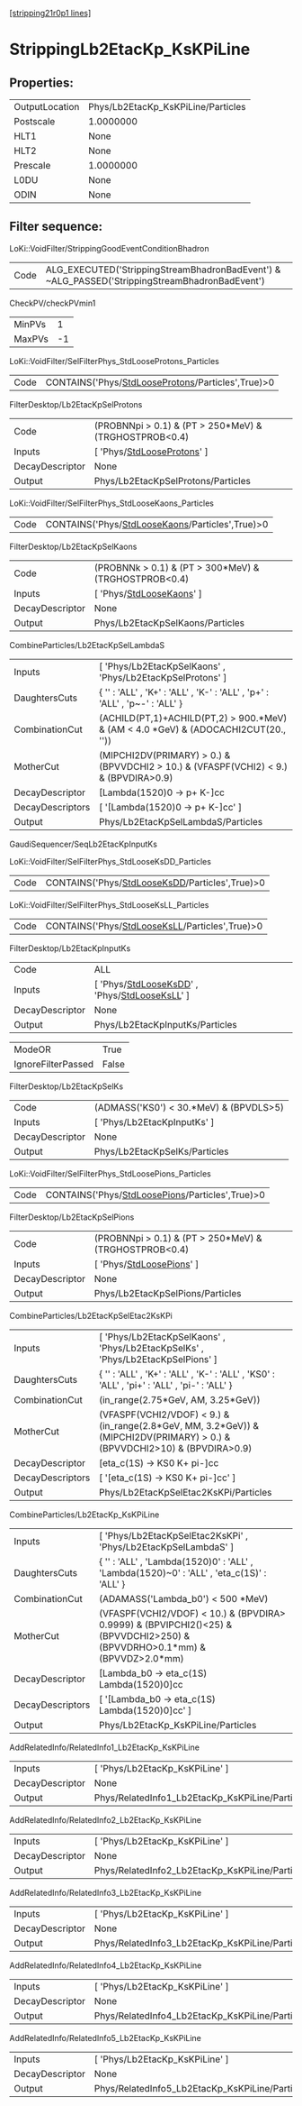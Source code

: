[[stripping21r0p1 lines]](./stripping21r0p1-index)

# StrippingLb2EtacKp_KsKPiLine

## Properties:

|                |                                    |
|----------------|------------------------------------|
| OutputLocation | Phys/Lb2EtacKp_KsKPiLine/Particles |
| Postscale      | 1.0000000                          |
| HLT1           | None                               |
| HLT2           | None                               |
| Prescale       | 1.0000000                          |
| L0DU           | None                               |
| ODIN           | None                               |

## Filter sequence:

LoKi::VoidFilter/StrippingGoodEventConditionBhadron

|      |                                                                                                |
|------|------------------------------------------------------------------------------------------------|
| Code | ALG_EXECUTED('StrippingStreamBhadronBadEvent') & ~ALG_PASSED('StrippingStreamBhadronBadEvent') |

CheckPV/checkPVmin1

|        |     |
|--------|-----|
| MinPVs | 1   |
| MaxPVs | -1  |

LoKi::VoidFilter/SelFilterPhys_StdLooseProtons_Particles

|      |                                                                                                         |
|------|---------------------------------------------------------------------------------------------------------|
| Code | CONTAINS('Phys/[StdLooseProtons](./stripping21r0p1-commonparticles-stdlooseprotons)/Particles',True)\>0 |

FilterDesktop/Lb2EtacKpSelProtons

|                 |                                                                                   |
|-----------------|-----------------------------------------------------------------------------------|
| Code            | (PROBNNpi \> 0.1) & (PT \> 250\*MeV) & (TRGHOSTPROB\<0.4)                         |
| Inputs          | [ 'Phys/[StdLooseProtons](./stripping21r0p1-commonparticles-stdlooseprotons)' ] |
| DecayDescriptor | None                                                                              |
| Output          | Phys/Lb2EtacKpSelProtons/Particles                                                |

LoKi::VoidFilter/SelFilterPhys_StdLooseKaons_Particles

|      |                                                                                                     |
|------|-----------------------------------------------------------------------------------------------------|
| Code | CONTAINS('Phys/[StdLooseKaons](./stripping21r0p1-commonparticles-stdloosekaons)/Particles',True)\>0 |

FilterDesktop/Lb2EtacKpSelKaons

|                 |                                                                               |
|-----------------|-------------------------------------------------------------------------------|
| Code            | (PROBNNk \> 0.1) & (PT \> 300\*MeV) & (TRGHOSTPROB\<0.4)                      |
| Inputs          | [ 'Phys/[StdLooseKaons](./stripping21r0p1-commonparticles-stdloosekaons)' ] |
| DecayDescriptor | None                                                                          |
| Output          | Phys/Lb2EtacKpSelKaons/Particles                                              |

CombineParticles/Lb2EtacKpSelLambdaS

|                  |                                                                                          |
|------------------|------------------------------------------------------------------------------------------|
| Inputs           | [ 'Phys/Lb2EtacKpSelKaons' , 'Phys/Lb2EtacKpSelProtons' ]                              |
| DaughtersCuts    | { '' : 'ALL' , 'K+' : 'ALL' , 'K-' : 'ALL' , 'p+' : 'ALL' , 'p~-' : 'ALL' }              |
| CombinationCut   | (ACHILD(PT,1)+ACHILD(PT,2) \> 900.\*MeV) & (AM \< 4.0 \*GeV) & (ADOCACHI2CUT(20., ''))   |
| MotherCut        | (MIPCHI2DV(PRIMARY) \> 0.) & (BPVVDCHI2 \> 10.) & (VFASPF(VCHI2) \< 9.) & (BPVDIRA\>0.9) |
| DecayDescriptor  | [Lambda(1520)0 -\> p+ K-]cc                                                            |
| DecayDescriptors | [ '[Lambda(1520)0 -\> p+ K-]cc' ]                                                    |
| Output           | Phys/Lb2EtacKpSelLambdaS/Particles                                                       |

GaudiSequencer/SeqLb2EtacKpInputKs

LoKi::VoidFilter/SelFilterPhys_StdLooseKsDD_Particles

|      |                                                                                                   |
|------|---------------------------------------------------------------------------------------------------|
| Code | CONTAINS('Phys/[StdLooseKsDD](./stripping21r0p1-commonparticles-stdlooseksdd)/Particles',True)\>0 |

LoKi::VoidFilter/SelFilterPhys_StdLooseKsLL_Particles

|      |                                                                                                   |
|------|---------------------------------------------------------------------------------------------------|
| Code | CONTAINS('Phys/[StdLooseKsLL](./stripping21r0p1-commonparticles-stdlooseksll)/Particles',True)\>0 |

FilterDesktop/Lb2EtacKpInputKs

|                 |                                                                                                                                                     |
|-----------------|-----------------------------------------------------------------------------------------------------------------------------------------------------|
| Code            | ALL                                                                                                                                                 |
| Inputs          | [ 'Phys/[StdLooseKsDD](./stripping21r0p1-commonparticles-stdlooseksdd)' , 'Phys/[StdLooseKsLL](./stripping21r0p1-commonparticles-stdlooseksll)' ] |
| DecayDescriptor | None                                                                                                                                                |
| Output          | Phys/Lb2EtacKpInputKs/Particles                                                                                                                     |

|                    |       |
|--------------------|-------|
| ModeOR             | True  |
| IgnoreFilterPassed | False |

FilterDesktop/Lb2EtacKpSelKs

|                 |                                           |
|-----------------|-------------------------------------------|
| Code            | (ADMASS('KS0') \< 30.\*MeV) & (BPVDLS\>5) |
| Inputs          | [ 'Phys/Lb2EtacKpInputKs' ]             |
| DecayDescriptor | None                                      |
| Output          | Phys/Lb2EtacKpSelKs/Particles             |

LoKi::VoidFilter/SelFilterPhys_StdLoosePions_Particles

|      |                                                                                                     |
|------|-----------------------------------------------------------------------------------------------------|
| Code | CONTAINS('Phys/[StdLoosePions](./stripping21r0p1-commonparticles-stdloosepions)/Particles',True)\>0 |

FilterDesktop/Lb2EtacKpSelPions

|                 |                                                                               |
|-----------------|-------------------------------------------------------------------------------|
| Code            | (PROBNNpi \> 0.1) & (PT \> 250\*MeV) & (TRGHOSTPROB\<0.4)                     |
| Inputs          | [ 'Phys/[StdLoosePions](./stripping21r0p1-commonparticles-stdloosepions)' ] |
| DecayDescriptor | None                                                                          |
| Output          | Phys/Lb2EtacKpSelPions/Particles                                              |

CombineParticles/Lb2EtacKpSelEtac2KsKPi

|                  |                                                                                                                                 |
|------------------|---------------------------------------------------------------------------------------------------------------------------------|
| Inputs           | [ 'Phys/Lb2EtacKpSelKaons' , 'Phys/Lb2EtacKpSelKs' , 'Phys/Lb2EtacKpSelPions' ]                                               |
| DaughtersCuts    | { '' : 'ALL' , 'K+' : 'ALL' , 'K-' : 'ALL' , 'KS0' : 'ALL' , 'pi+' : 'ALL' , 'pi-' : 'ALL' }                                    |
| CombinationCut   | (in_range(2.75\*GeV, AM, 3.25\*GeV))                                                                                            |
| MotherCut        | (VFASPF(VCHI2/VDOF) \< 9.) & (in_range(2.8\*GeV, MM, 3.2\*GeV)) & (MIPCHI2DV(PRIMARY) \> 0.) & (BPVVDCHI2\>10) & (BPVDIRA\>0.9) |
| DecayDescriptor  | [eta_c(1S) -\> KS0 K+ pi-]cc                                                                                                  |
| DecayDescriptors | [ '[eta_c(1S) -\> KS0 K+ pi-]cc' ]                                                                                          |
| Output           | Phys/Lb2EtacKpSelEtac2KsKPi/Particles                                                                                           |

CombineParticles/Lb2EtacKp_KsKPiLine

|                  |                                                                                                                                   |
|------------------|-----------------------------------------------------------------------------------------------------------------------------------|
| Inputs           | [ 'Phys/Lb2EtacKpSelEtac2KsKPi' , 'Phys/Lb2EtacKpSelLambdaS' ]                                                                  |
| DaughtersCuts    | { '' : 'ALL' , 'Lambda(1520)0' : 'ALL' , 'Lambda(1520)~0' : 'ALL' , 'eta_c(1S)' : 'ALL' }                                         |
| CombinationCut   | (ADAMASS('Lambda_b0') \< 500 \*MeV)                                                                                               |
| MotherCut        | (VFASPF(VCHI2/VDOF) \< 10.) & (BPVDIRA\> 0.9999) & (BPVIPCHI2()\<25) & (BPVVDCHI2\>250) & (BPVVDRHO\>0.1\*mm) & (BPVVDZ\>2.0\*mm) |
| DecayDescriptor  | [Lambda_b0 -\> eta_c(1S) Lambda(1520)0]cc                                                                                       |
| DecayDescriptors | [ '[Lambda_b0 -\> eta_c(1S) Lambda(1520)0]cc' ]                                                                               |
| Output           | Phys/Lb2EtacKp_KsKPiLine/Particles                                                                                                |

AddRelatedInfo/RelatedInfo1_Lb2EtacKp_KsKPiLine

|                 |                                                 |
|-----------------|-------------------------------------------------|
| Inputs          | [ 'Phys/Lb2EtacKp_KsKPiLine' ]                |
| DecayDescriptor | None                                            |
| Output          | Phys/RelatedInfo1_Lb2EtacKp_KsKPiLine/Particles |

AddRelatedInfo/RelatedInfo2_Lb2EtacKp_KsKPiLine

|                 |                                                 |
|-----------------|-------------------------------------------------|
| Inputs          | [ 'Phys/Lb2EtacKp_KsKPiLine' ]                |
| DecayDescriptor | None                                            |
| Output          | Phys/RelatedInfo2_Lb2EtacKp_KsKPiLine/Particles |

AddRelatedInfo/RelatedInfo3_Lb2EtacKp_KsKPiLine

|                 |                                                 |
|-----------------|-------------------------------------------------|
| Inputs          | [ 'Phys/Lb2EtacKp_KsKPiLine' ]                |
| DecayDescriptor | None                                            |
| Output          | Phys/RelatedInfo3_Lb2EtacKp_KsKPiLine/Particles |

AddRelatedInfo/RelatedInfo4_Lb2EtacKp_KsKPiLine

|                 |                                                 |
|-----------------|-------------------------------------------------|
| Inputs          | [ 'Phys/Lb2EtacKp_KsKPiLine' ]                |
| DecayDescriptor | None                                            |
| Output          | Phys/RelatedInfo4_Lb2EtacKp_KsKPiLine/Particles |

AddRelatedInfo/RelatedInfo5_Lb2EtacKp_KsKPiLine

|                 |                                                 |
|-----------------|-------------------------------------------------|
| Inputs          | [ 'Phys/Lb2EtacKp_KsKPiLine' ]                |
| DecayDescriptor | None                                            |
| Output          | Phys/RelatedInfo5_Lb2EtacKp_KsKPiLine/Particles |
